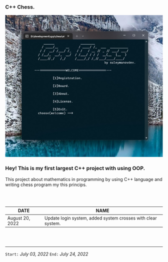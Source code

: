 ### C++ Chess.

![img](https://github.com/suleymanovdev/cppchess/blob/main/img/img.jpg?raw=true)

### Hey! This is my first largest C++ project with using OOP.
This project about mathematics in programming by using C++ language 
and writing chess program my this princips.

<br>
</br>

| DATE | NAME |
| --- | --- |
| August 20, 2022 | Update login system, added system crosses with clear system.|

<br>
</br>

---

`Start:` *July 03, 2022*
`End:` *July 24, 2022*
